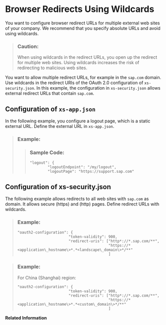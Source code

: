 <!-- loio88eb3e851c5f4dca92c3e64979fabb94 -->

# Browser Redirects Using Wildcards

You want to configure browser redirect URLs for multiple external web sites of your company. We recommend that you specify absolute URLs and avoid using wildcards.



> ### Caution:  
> When using wildcards in the redirect URLs, you open up the redirect for multiple web sites. Using wildcards increases the risk of redirecting to malicious web sites.

You want to allow multiple redirect URLs, for example in the `sap.com` domain. Use wildcards in the redirect URIs of the OAuth 2.0 configuration of `xs-security.json`. In this example, the configuration in `xs-security.json` allows external redirect URLs that contain `sap.com`.



<a name="loio88eb3e851c5f4dca92c3e64979fabb94__section_qj2_2ky_yfb"/>

## Configuration of `xs-app.json`

In the following example, you configure a logout page, which is a static external URL. Define the external URL in `xs-app.json`.

> ### Example:  
> > ### Sample Code:  
> > ```
> > "logout": {
> >         "logoutEndpoint": "/my/logout",
> >         "logoutPage": "https://support.sap.com"
> > ```



<a name="loio88eb3e851c5f4dca92c3e64979fabb94__section_ddg_rky_yfb"/>

## Configuration of xs-security.json

The following example allows redirects to all web sites with `sap.com` as domain. It allows secure \(https\) and \(http\) pages. Define redirect URLs with wildcards.

> ### Example:  
> ```
> "oauth2-configuration": {
>                        "token-validity": 900, 
>                        "redirect-uris": ["http*://*.sap.com/**",
>                                          "https://*<application\_hostname\>*.*<landscape\_domain\>*/**"
>                                          ]
> ```

> ### Example:  
> For China \(Shanghai\) region:
> 
> ```
> "oauth2-configuration": {
>                        "token-validity": 900, 
>                        "redirect-uris": ["http*://*.sap.com/**",
>                                          "https://*<application\_hostname\>*.*<custom\_domain\>*/**"
>                                          ]
> ```

**Related Information**  




